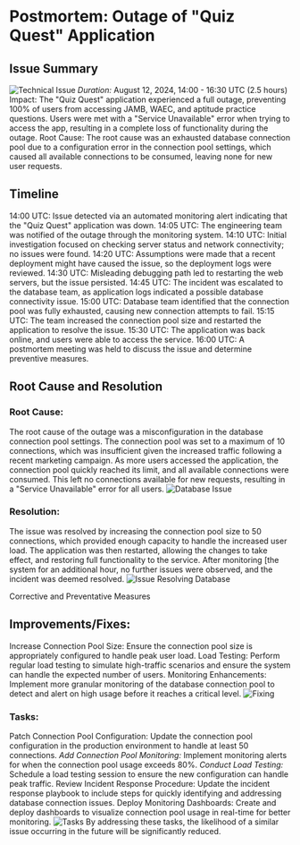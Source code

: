 # Postmortem: Outage of "Quiz Quest" Application
## Issue Summary
![Technical Issue](https://media.designrush.com/articles/231250/conversions/it-issues-details.jpg)
*Duration:* August 12, 2024, 14:00 - 16:30 UTC (2.5 hours)
Impact: The "Quiz Quest" application experienced a full outage, preventing 100% of users from accessing JAMB, WAEC, and aptitude practice questions. Users were met with a "Service Unavailable" error when trying to access the app, resulting in a complete loss of functionality during the outage.
Root Cause: The root cause was an exhausted database connection pool due to a configuration error in the connection pool settings, which caused all available connections to be consumed, leaving none for new user requests.

## Timeline
14:00 UTC: Issue detected via an automated monitoring alert indicating that the "Quiz Quest" application was down.
14:05 UTC: The engineering team was notified of the outage through the monitoring system.
14:10 UTC: Initial investigation focused on checking server status and network connectivity; no issues were found.
14:20 UTC: Assumptions were made that a recent deployment might have caused the issue, so the deployment logs were reviewed.
14:30 UTC: Misleading debugging path led to restarting the web servers, but the issue persisted.
14:45 UTC: The incident was escalated to the database team, as application logs indicated a possible database connectivity issue.
15:00 UTC: Database team identified that the connection pool was fully exhausted, causing new connection attempts to fail.
15:15 UTC: The team increased the connection pool size and restarted the application to resolve the issue.
15:30 UTC: The application was back online, and users were able to access the service.
16:00 UTC: A postmortem meeting was held to discuss the issue and determine preventive measures.
## Root Cause and Resolution
### Root Cause:
The root cause of the outage was a misconfiguration in the database connection pool settings. The connection pool was set to a maximum of 10 connections, which was insufficient given the increased traffic following a recent marketing campaign. As more users accessed the application, the connection pool quickly reached its limit, and all available connections were consumed. This left no connections available for new requests, resulting in a "Service Unavailable" error for all users.
![Database Issue](https://cdn2.iconfinder.com/data/icons/data-23/73/199-512.png)

### Resolution:
The issue was resolved by increasing the connection pool size to 50 connections, which provided enough capacity to handle the increased user load. The application was then restarted, allowing the changes to take effect, and restoring full functionality to the service. After monitoring [the system for an additional hour, no further issues were observed, and the incident was deemed resolved.
![Issue Resolving Database](https://encrypted-tbn0.gstatic.com/images?q=tbn:ANd9GcQjQDFVyxL2pohWnUKTdvYO2-2ZS2pKKJGkVg&s)

Corrective and Preventative Measures
## Improvements/Fixes:

Increase Connection Pool Size: Ensure the connection pool size is appropriately configured to handle peak user load.
Load Testing: Perform regular load testing to simulate high-traffic scenarios and ensure the system can handle the expected number of users.
Monitoring Enhancements: Implement more granular monitoring of the database connection pool to detect and alert on high usage before it reaches a critical level.
![Fixing](https://miro.medium.com/v2/resize:fit:1400/1*RH0EOOfjRw3nr7vrhka4Yw.png)
### Tasks:

Patch Connection Pool Configuration: Update the connection pool configuration in the production environment to handle at least 50 connections.
*Add Connection Pool Monitoring:* Implement monitoring alerts for when the connection pool usage exceeds 80%.
*Conduct Load Testing:* Schedule a load testing session to ensure the new configuration can handle peak traffic.
Review Incident Response Procedure: Update the incident response playbook to include steps for quickly identifying and addressing database connection issues.
Deploy Monitoring Dashboards: Create and deploy dashboards to visualize connection pool usage in real-time for better monitoring.
![Tasks](https://encrypted-tbn0.gstatic.com/images?q=tbn:ANd9GcRPkf1jr3OBYiUHTaJfz4xh-cLVzVGicWxsyQ&s)
By addressing these tasks, the likelihood of a similar issue occurring in the future will be significantly reduced.
